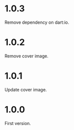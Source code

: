 # 1.0.3

Remove dependency on dart:io.

# 1.0.2

Remove cover image.

# 1.0.1

Update cover image.

# 1.0.0

First version.
